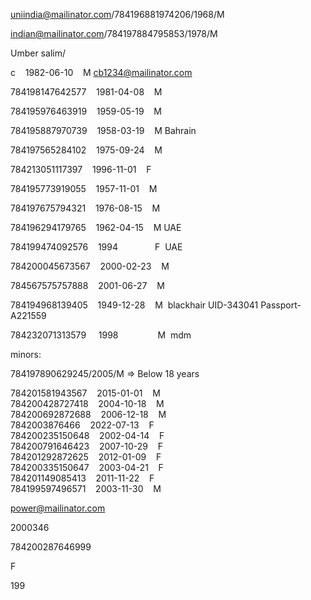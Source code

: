 
uniindia@mailinator.com/784196881974206/1968/M

indian@mailinator.com/784197884795853/1978/M

Umber salim/

c    1982-06-10    M cb1234@mailinator.com

784198147642577    1981-04-08    M

784195976463919    1959-05-19    M

784195887970739    1958-03-19    M Bahrain

784197565284102    1975-09-24    M

784213051117397    1996-11-01    F

784195773919055    1957-11-01    M

784197675794321    1976-08-15    M

784196294179765    1962-04-15    M UAE

784199474092576    1994               F  UAE

784200045673567    2000-02-23    M

784567575757888    2001-06-27    M

784194968139405    1949-12-28    M  blackhair UID-343041 Passport-A221559

784232071313579     1998                M  mdm

minors: 

784197890629245/2005/M => Below 18 years

784201581943567    2015-01-01    M  
784200428727418    2004-10-18    M  
784200692872688    2006-12-18    M  
7842003876466    2022-07-13    F  
784200235150648    2002-04-14    F  
784200791646423    2007-10-29    F  
784201292872625    2012-01-09    F  
784200335150647    2003-04-21    F  
784201149085413    2011-11-22    F  
784199597496571    2003-11-30    M

power@mailinator.com

2000346

784200287646999

F

199